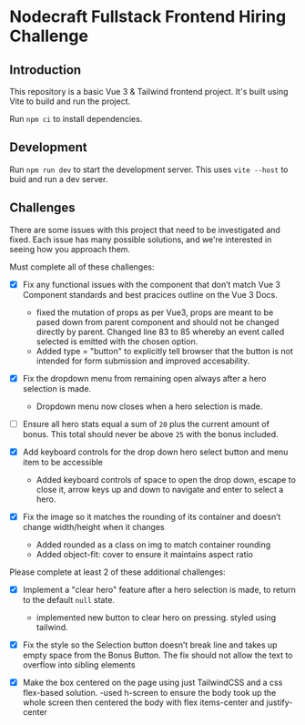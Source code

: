 # Nodecraft Fullstack Frontend Hiring Challenge

## Introduction
This repository is a basic Vue 3 & Tailwind frontend project. It's built using Vite to build and run the project.

Run `npm ci` to install dependencies.

## Development

Run `npm run dev` to start the development server. This uses `vite --host` to buid and run a dev server.

## Challenges

There are some issues with this project that need to be investigated and fixed. Each issue has many possible solutions, and we're interested in seeing how you approach them.

Must complete all of these challenges:

- [x] Fix any functional issues with the component that don’t match Vue 3 Component standards and best  pracices outline on the Vue 3 Docs.
    + fixed the mutation of props as per Vue3, props are meant to be pased down from parent component and should not be changed directly by parent. Changed line 83 to 85 whereby an event called selected is emitted with the chosen option. 
    + Added type = "button" to explicitly tell browser that the button is not intended for form submission and improved accesability. 

- [x] Fix the dropdown menu from remaining open always after a hero selection is made.
    + Dropdown menu now closes when a hero selection is made.  

- [ ] Ensure all hero stats equal a sum of `20` plus the current amount of bonus. This total should never be above `25` with the bonus included.

- [x] Add keyboard controls for the drop down hero select button and menu item to be accessible
    + Added keyboard controls of space to open the drop down, escape to close it, arrow keys up and down to navigate and enter to select a hero.

- [x] Fix the image so it matches the rounding of its container and doesn’t change width/height when it changes
    + Added rounded as a class on img to match container rounding
    + Added object-fit: cover to ensure it maintains aspect ratio

Please complete at least 2 of these additional challenges:

- [x] Implement a "clear hero" feature after a hero selection is made, to return to the default `null` state.
    + implemented new button to clear hero on pressing. styled using tailwind.

- [x] Fix the style so the Selection button doesn’t break line and takes up empty space from the Bonus Button. The fix should not allow the text to overflow into sibling elements
- [x] Make the box centered on the page using just TailwindCSS and a css flex-based solution.
 -used h-screen to ensure the body took up the whole screen then centered the body with flex items-center and justify-center

